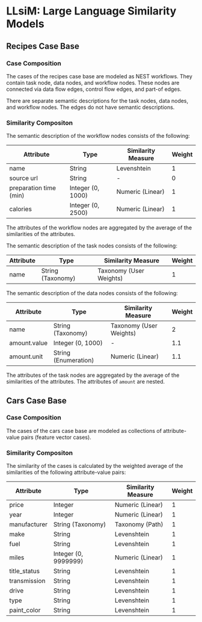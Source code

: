 # LLsiM: Large Language Similarity Models

## Recipes Case Base

### Case Composition

The cases of the recipes case base are modeled as NEST workflows. They contain task node, data nodes, and workflow nodes. These nodes are connected via data flow edges, control flow edges, and part-of edges.

There are separate semantic descriptions for the task nodes, data nodes, and workflow nodes. The edges do not have semantic descriptions.

### Similarity Compositon

The semantic description of the workflow nodes consists of the following:

| Attribute              | Type              | Similarity Measure | Weight |
| ---------------------- | ----------------- | ------------------ | ------ |
| name                   | String            | Levenshtein        | 1      |
| source url             | String            | -                  | 0      |
| preparation time (min) | Integer (0, 1000) | Numeric (Linear)   | 1      |
| calories               | Integer (0, 2500) | Numeric (Linear)   | 1      |

The attributes of the workflow nodes are aggregated by the average of the similarities of the attributes.

The semantic description of the task nodes consists of the following:

| Attribute | Type              | Similarity Measure      | Weight |
| --------- | ----------------- | ----------------------- | ------ |
| name      | String (Taxonomy) | Taxonomy (User Weights) | 1      |

The semantic description of the data nodes consists of the following:

| Attribute    | Type                 | Similarity Measure      | Weight |
| ------------ | -------------------- | ----------------------- | ------ |
| name         | String (Taxonomy)    | Taxonomy (User Weights) | 2      |
| amount.value | Integer (0, 1000)    | -                       | 1.1    |
| amount.unit  | String (Enumeration) | Numeric (Linear)        | 1.1    |

The attributes of the task nodes are aggregated by the average of the similarities of the attributes. The attributes of `amount` are nested.

## Cars Case Base

### Case Composition

The cases of the cars case base are modeled as collections of attribute-value pairs (feature vector cases).

### Similarity Compositon

The similarity of the cases is calculated by the weighted average of the similarities of the following attribute-value pairs:

| Attribute    | Type                 | Similarity Measure | Weight |
| ------------ | -------------------- | ------------------ | ------ |
| price        | Integer              | Numeric (Linear)   | 1      |
| year         | Integer              | Numeric (Linear)   | 1      |
| manufacturer | String (Taxonomy)    | Taxonomy (Path)    | 1      |
| make         | String               | Levenshtein        | 1      |
| fuel         | String               | Levenshtein        | 1      |
| miles        | Integer (0, 9999999) | Numeric (Linear)   | 1      |
| title_status | String               | Levenshtein        | 1      |
| transmission | String               | Levenshtein        | 1      |
| drive        | String               | Levenshtein        | 1      |
| type         | String               | Levenshtein        | 1      |
| paint_color  | String               | Levenshtein        | 1      |
